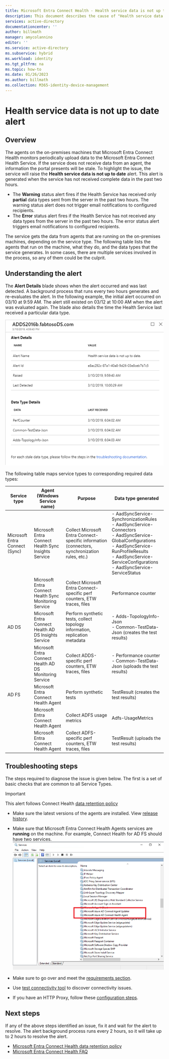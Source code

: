 ```yaml
---
title: Microsoft Entra Connect Health - Health service data is not up to date alert
description: This document describes the cause of "Health service data is not up to date" alert and how to troubleshoot it.
services: active-directory
documentationcenter: ''
author: billmath
manager: amycolannino
editor: ''
ms.service: active-directory
ms.subservice: hybrid
ms.workload: identity
ms.tgt_pltfrm: na
ms.topic: how-to
ms.date: 01/26/2023
ms.author: billmath
ms.collection: M365-identity-device-management
---
```


# Health service data is not up to date alert

## Overview

The agents on the on-premises machines that Microsoft Entra Connect Health monitors periodically upload data to the Microsoft Entra Connect Health Service. If the service does not receive data from an agent, the information the portal presents will be stale. To highlight the issue, the service will raise the **Health service data is not up to date** alert. This alert is generated when the service has not received complete data in the past two hours.  

- The **Warning** status alert fires if the Health Service has received only **partial** data types sent from the server in the past two hours. The warning status alert does not trigger email notifications to configured recipients. 
- The **Error** status alert fires if the Health Service has not received any data types from the server in the past two hours. The error status alert triggers email notifications to configured recipients.

The service gets the data from agents that are running on the on-premises machines, depending on the service type. The following table lists the agents that run on the machine, what they do, and the data types that the service generates. In some cases, there are multiple services involved in the process, so any of them could be the culprit. 

## Understanding the alert

The **Alert Details** blade shows when the alert occurred and was last detected. A background process that runs every two hours generates and re-evaluates the alert. In the following example, the initial alert occurred on 03/10 at 9:59 AM. The alert still existed on 03/12 at 10:00 AM when the alert was evaluated again. The blade also details the time the Health Service last received a particular data type. 
 
 ![Microsoft Entra Connect Health alert details](./media/how-to-connect-health-data-freshness/data-freshness-details.png)
 
The following table maps service types to corresponding required data types:

| Service type | Agent (Windows Service name) | Purpose | Data type generated  |
| --- | --- | --- | --- |  
| Microsoft Entra Connect (Sync) | Microsoft Entra Connect Health Sync Insights Service | Collect Microsoft Entra Connect-specific information (connectors, synchronization rules, etc.) | - AadSyncService-SynchronizationRules <br />  - AadSyncService-Connectors <br /> - AadSyncService-GlobalConfigurations  <br />  - AadSyncService-RunProfileResults <br /> - AadSyncService-ServiceConfigurations <br /> - AadSyncService-ServiceStatus   |
|  | Microsoft Entra Connect Health Sync Monitoring Service | Collect Microsoft Entra Connect-specific perf counters, ETW traces, files | Performance counter |
| AD DS | Microsoft Entra Connect Health AD DS Insights Service | Perform synthetic tests, collect topology information, replication metadata |  - Adds-TopologyInfo-Json <br /> - Common-TestData-Json (creates the test results)   | 
|  | Microsoft Entra Connect Health AD DS Monitoring Service | Collect ADDS-specific perf counters, ETW traces, files | - Performance counter  <br /> - Common-TestData-Json (uploads the test results)  |
| AD FS | Microsoft Entra Connect Health Agent | Perform synthetic tests | TestResult (creates the test results) | 
| | Microsoft Entra Connect Health Agent  | Collect ADFS usage metrics | Adfs-UsageMetrics |
| | Microsoft Entra Connect Health Agent | Collect ADFS-specific perf counters, ETW traces, files | TestResult (uploads the test results) |

## Troubleshooting steps 

The steps required to diagnose the issue is given below. The first is a set of basic checks that are common to all Service Types. 

> [!IMPORTANT] 
> This alert follows Connect Health [data retention policy](reference-connect-health-user-privacy.md#data-retention-policy)

* Make sure the latest versions of the agents are installed. View [release history](reference-connect-health-version-history.md). 
* Make sure that Microsoft Entra Connect Health Agents services are **running** on the machine. For example, Connect Health for AD FS should have two services.
  ![Verify Microsoft Entra Connect Health](./media/how-to-connect-health-agent-install/install5.png)

* Make sure to go over and meet the [requirements section](how-to-connect-health-agent-install.md#requirements).
* Use [test connectivity tool](how-to-connect-health-agent-install.md#test-connectivity-to-azure-ad-connect-health-service) to discover connectivity issues.
* If you have an HTTP Proxy, follow these [configuration steps](how-to-connect-health-agent-install.md#configure-azure-ad-connect-health-agents-to-use-http-proxy). 


## Next steps
If any of the above steps identified an issue, fix it and wait for the alert to resolve. The alert background process runs every 2 hours, so it will take up to 2 hours to resolve the alert. 

* [Microsoft Entra Connect Health data retention policy](reference-connect-health-user-privacy.md#data-retention-policy)
* [Microsoft Entra Connect Health FAQ](reference-connect-health-faq.yml)
